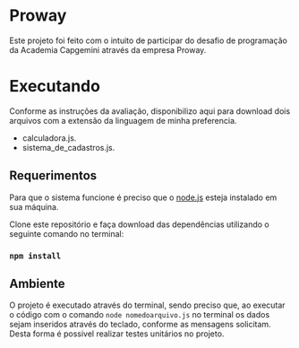 # Proway

Este projeto foi feito com o intuito de participar do desafio de programação da Academia Capgemini através da empresa Proway.

# Executando

Conforme as instruções da avaliação, disponibilizo aqui para download dois arquivos com a extensão da linguagem de minha preferencia.
- calculadora.js.
- sistema_de_cadastros.js.

## Requerimentos

Para que o sistema funcione é preciso que o [node.js](https://nodejs.org/en/download/) esteja instalado em sua máquina.

Clone este repositório e faça download das dependências utilizando o seguinte comando no terminal:
### `npm install`

## Ambiente
O projeto é executado através do terminal, sendo preciso que, ao executar o código com o comando `node nomedoarquivo.js` no terminal os dados
sejam inseridos através do teclado, conforme as mensagens solicitam. Desta forma é possivel realizar testes unitários no projeto.

